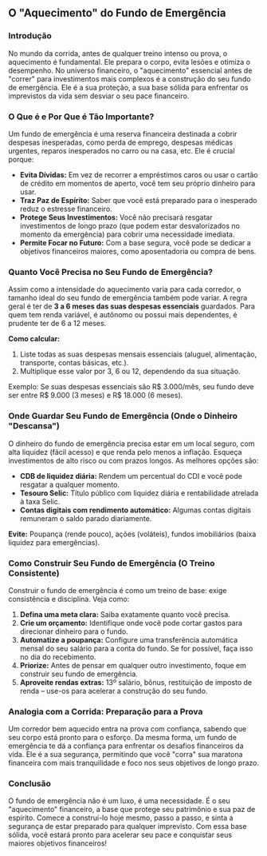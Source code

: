 ## O "Aquecimento" do Fundo de Emergência

### Introdução
No mundo da corrida, antes de qualquer treino intenso ou prova, o aquecimento é fundamental. Ele prepara o corpo, evita lesões e otimiza o desempenho. No universo financeiro, o "aquecimento" essencial antes de "correr" para investimentos mais complexos é a construção do seu fundo de emergência. Ele é a sua proteção, a sua base sólida para enfrentar os imprevistos da vida sem desviar o seu pace financeiro.

### O Que é e Por Que é Tão Importante?
Um fundo de emergência é uma reserva financeira destinada a cobrir despesas inesperadas, como perda de emprego, despesas médicas urgentes, reparos inesperados no carro ou na casa, etc. Ele é crucial porque:

*   **Evita Dívidas:** Em vez de recorrer a empréstimos caros ou usar o cartão de crédito em momentos de aperto, você tem seu próprio dinheiro para usar.
*   **Traz Paz de Espírito:** Saber que você está preparado para o inesperado reduz o estresse financeiro.
*   **Protege Seus Investimentos:** Você não precisará resgatar investimentos de longo prazo (que podem estar desvalorizados no momento da emergência) para cobrir uma necessidade imediata.
*   **Permite Focar no Futuro:** Com a base segura, você pode se dedicar a objetivos financeiros maiores, como aposentadoria ou compra de bens.

### Quanto Você Precisa no Seu Fundo de Emergência?
Assim como a intensidade do aquecimento varia para cada corredor, o tamanho ideal do seu fundo de emergência também pode variar. A regra geral é ter de **3 a 6 meses das suas despesas essenciais** guardados. Para quem tem renda variável, é autônomo ou possui mais dependentes, é prudente ter de 6 a 12 meses.

**Como calcular:**
1.  Liste todas as suas despesas mensais essenciais (aluguel, alimentação, transporte, contas básicas, etc.).
2.  Multiplique esse valor por 3, 6 ou 12, dependendo da sua situação.

Exemplo: Se suas despesas essenciais são R$ 3.000/mês, seu fundo deve ser entre R$ 9.000 (3 meses) e R$ 18.000 (6 meses).

### Onde Guardar Seu Fundo de Emergência (Onde o Dinheiro "Descansa")
O dinheiro do fundo de emergência precisa estar em um local seguro, com alta liquidez (fácil acesso) e que renda pelo menos a inflação. Esqueça investimentos de alto risco ou com prazos longos. As melhores opções são:

*   **CDB de liquidez diária:** Rendem um percentual do CDI e você pode resgatar a qualquer momento.
*   **Tesouro Selic:** Título público com liquidez diária e rentabilidade atrelada à taxa Selic.
*   **Contas digitais com rendimento automático:** Algumas contas digitais remuneram o saldo parado diariamente.

**Evite:** Poupança (rende pouco), ações (voláteis), fundos imobiliários (baixa liquidez para emergências).

### Como Construir Seu Fundo de Emergência (O Treino Consistente)
Construir o fundo de emergência é como um treino de base: exige consistência e disciplina. Veja como:

1.  **Defina uma meta clara:** Saiba exatamente quanto você precisa.
2.  **Crie um orçamento:** Identifique onde você pode cortar gastos para direcionar dinheiro para o fundo.
3.  **Automatize a poupança:** Configure uma transferência automática mensal do seu salário para a conta do fundo. Se for possível, faça isso no dia do recebimento.
4.  **Priorize:** Antes de pensar em qualquer outro investimento, foque em construir seu fundo de emergência.
5.  **Aproveite rendas extras:** 13º salário, bônus, restituição de imposto de renda – use-os para acelerar a construção do seu fundo.

### Analogia com a Corrida: Preparação para a Prova
Um corredor bem aquecido entra na prova com confiança, sabendo que seu corpo está pronto para o esforço. Da mesma forma, um fundo de emergência te dá a confiança para enfrentar os desafios financeiros da vida. Ele é a sua segurança, permitindo que você "corra" sua maratona financeira com mais tranquilidade e foco nos seus objetivos de longo prazo.

### Conclusão
O fundo de emergência não é um luxo, é uma necessidade. É o seu "aquecimento" financeiro, a base que protege seu patrimônio e sua paz de espírito. Comece a construí-lo hoje mesmo, passo a passo, e sinta a segurança de estar preparado para qualquer imprevisto. Com essa base sólida, você estará pronto para acelerar seu pace e conquistar seus maiores objetivos financeiros!

